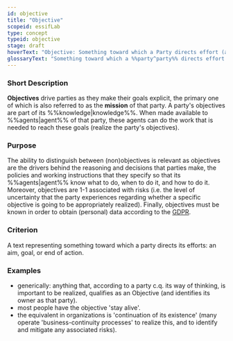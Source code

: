 ```yaml
---
id: objective
title: "Objective"
scopeid: essifLab
type: concept
typeid: objective
stage: draft
hoverText: "Objective: Something toward which a Party directs effort (an aim, goal, or end of action)."
glossaryText: "Something toward which a %%party^party%% directs effort (an aim, goal, or end of action)."
---
```


### Short Description
**Objectives** drive parties as they make their goals explicit, the primary one of which is also referred to as the **mission** of that party. A party's objectives are part of its %%knowledge|knowledge%%. When made available to %%agents|agent%% of that party, these agents can do the work that is needed to reach these goals (realize the party's objectives).

### Purpose
The ability to distinguish between (non)objectives is relevant as objectives are the drivers behind the reasoning and decisions that parties make, the policies and working instructions that they specify so that its %%agents|agent%% know what to do, when to do it, and how to do it. Moreover, objectives are 1-1 associated with risks (i.e. the level of uncertainty that the party experiences regarding whether a specific objective is going to be appropriately realized). Finally, objectives must be known in order to obtain (personal) data according to the [GDPR](https://eur-lex.europa.eu/eli/reg/2016/679/oj).

### Criterion
A text representing something toward which a party directs its efforts: an aim, goal, or end of action.

### Examples
- generically: anything that, according to a party c.q. its way of thinking, is important to be realized, qualifies as an Objective (and identifies its owner as that party).
- most people have the objective 'stay alive'.
- the equivalent in organizations is 'continuation of its existence' (many operate 'business-continuity processes' to realize this, and to identify and mitigate any associated risks).

